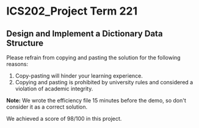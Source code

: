# ICS202_Project Term 221
## Design and Implement a Dictionary Data Structure

Please refrain from copying and pasting the solution for the following reasons:
1. Copy-pasting will hinder your learning experience.
2. Copying and pasting is prohibited by university rules and considered a violation of academic integrity.
   

**Note:** We wrote the efficiency file 15 minutes before the demo, so don't consider it as a correct solution.

We achieved a score of 98/100 in this project.
